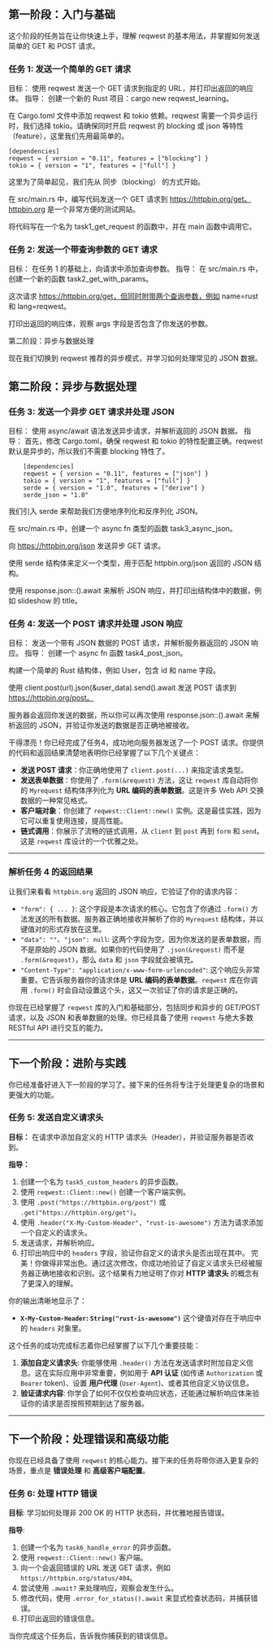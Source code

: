 ## 第一阶段：入门与基础

这个阶段的任务旨在让你快速上手，理解 reqwest 的基本用法，并掌握如何发送简单的 GET 和 POST 请求。

### 任务 1: 发送一个简单的 GET 请求

目标： 使用 reqwest 发送一个 GET 请求到指定的 URL，并打印出返回的响应体。
指导： 创建一个新的 Rust 项目：cargo new reqwest_learning。

在 Cargo.toml 文件中添加 reqwest 和 tokio 依赖。reqwest 需要一个异步运行时，我们选择 tokio。请确保同时开启 reqwest 的 blocking 或 json 等特性（feature），这里我们先用最简单的。

```Ini, TOML
[dependencies]
reqwest = { version = "0.11", features = ["blocking"] }
tokio = { version = "1", features = ["full"] }
```

这里为了简单起见，我们先从 同步（blocking） 的方式开始。

在 src/main.rs 中，编写代码发送一个 GET 请求到 https://httpbin.org/get。httpbin.org 是一个非常方便的测试网站。

将代码写在一个名为 task1_get_request 的函数中，并在 main 函数中调用它。

### 任务 2: 发送一个带查询参数的 GET 请求

目标： 在任务 1 的基础上，向请求中添加查询参数。
指导： 在 src/main.rs 中，创建一个新的函数 task2_get_with_params。

这次请求 https://httpbin.org/get，但同时附带两个查询参数，例如 name=rust 和 lang=reqwest。

打印出返回的响应体，观察 args 字段是否包含了你发送的参数。

第二阶段：异步与数据处理

现在我们切换到 reqwest 推荐的异步模式，并学习如何处理常见的 JSON 数据。

## 第二阶段：异步与数据处理

### 任务 3: 发送一个异步 GET 请求并处理 JSON

目标： 使用 async/await 语法发送异步请求，并解析返回的 JSON 数据。
指导：
    首先，修改 Cargo.toml，确保 reqwest 和 tokio 的特性配置正确。reqwest 默认是异步的，所以我们不需要 blocking 特性了。

```Ini, TOML
    [dependencies]
    reqwest = { version = "0.11", features = ["json"] }
    tokio = { version = "1", features = ["full"] }
    serde = { version = "1.0", features = ["derive"] }
    serde_json = "1.0"
```
我们引入 serde 来帮助我们方便地序列化和反序列化 JSON。

在 src/main.rs 中，创建一个 async fn 类型的函数 task3_async_json。

向 https://httpbin.org/json 发送异步 GET 请求。

使用 serde 结构体来定义一个类型，用于匹配 httpbin.org/json 返回的 JSON 结构。

使用 response.json::<MyStruct>().await 来解析 JSON 响应，并打印出结构体中的数据，例如 slideshow 的 title。

### 任务 4: 发送一个 POST 请求并处理 JSON 响应

目标： 发送一个带有 JSON 数据的 POST 请求，并解析服务器返回的 JSON 响应。
指导： 创建一个 async fn 函数 task4_post_json。

构建一个简单的 Rust 结构体，例如 User，包含 id 和 name 字段。

使用 client.post(url).json(&user_data).send().await 发送 POST 请求到 https://httpbin.org/post。

服务器会返回你发送的数据，所以你可以再次使用 response.json::<MyStruct>().await 来解析返回的 JSON，并验证你发送的数据是否正确地被接收。

干得漂亮！你已经完成了任务4，成功地向服务器发送了一个 POST 请求。你提供的代码和返回结果清楚地表明你已经掌握了以下几个关键点：

* **发送 POST 请求**：你正确地使用了 `client.post(...)` 来指定请求类型。
* **发送表单数据**：你使用了 `.form(&request)` 方法，这让 `reqwest` 库自动将你的 `Myrequest` 结构体序列化为 **URL 编码的表单数据**。这是许多 Web API 交换数据的一种常见格式。
* **客户端对象**：你创建了 `reqwest::Client::new()` 实例。这是最佳实践，因为它可以重复使用连接，提高性能。
* **链式调用**：你展示了流畅的链式调用，从 `client` 到 `post` 再到 `form` 和 `send`。这是 `reqwest` 库设计的一个优雅之处。

---

### 解析任务 4 的返回结果

让我们来看看 `httpbin.org` 返回的 JSON 响应，它验证了你的请求内容：

* `"form": { ... }`: 这个字段是本次请求的核心。它包含了你通过 `.form()` 方法发送的所有数据。服务器正确地接收并解析了你的 `Myrequest` 结构体，并以键值对的形式存放在这里。
* `"data": ""`、`"json": null`: 这两个字段为空，因为你发送的是表单数据，而不是原始的 JSON 数据。如果你的代码使用了 `.json(&request)` 而不是 `.form(&request)`，那么 `data` 和 `json` 字段就会被填充。
* `"Content-Type": "application/x-www-form-urlencoded"`: 这个响应头非常重要。它告诉服务器你的请求体是 **URL 编码的表单数据**。`reqwest` 库在你调用 `.form()` 时会自动设置这个头，这又一次验证了你的请求是正确的。

你现在已经掌握了 `reqwest` 库的入门和基础部分，包括同步和异步的 GET/POST 请求，以及 JSON 和表单数据的处理。你已经具备了使用 `reqwest` 与绝大多数 RESTful API 进行交互的能力。

---

## 下一个阶段：进阶与实践

你已经准备好进入下一阶段的学习了。接下来的任务将专注于处理更复杂的场景和更强大的功能。

### 任务 5: 发送自定义请求头

**目标：** 在请求中添加自定义的 HTTP 请求头（Header），并验证服务器是否收到。

**指导：**

1.  创建一个名为 `task5_custom_headers` 的异步函数。
2.  使用 `reqwest::Client::new()` 创建一个客户端实例。
3.  使用 `.post("https://httpbin.org/post")` 或 `.get("https://httpbin.org/get")`。
4.  使用 `.header("X-My-Custom-Header", "rust-is-awesome")` 方法为请求添加一个自定义的请求头。
5.  发送请求，并解析响应。
6.  打印出响应中的 `headers` 字段，验证你自定义的请求头是否出现在其中。
完美！你做得非常出色。通过这次修改，你成功地验证了自定义请求头已经被服务器正确地接收和识别。这个结果有力地证明了你对 **HTTP 请求头** 的概念有了更深入的理解。

你的输出清晰地显示了：
* **`X-My-Custom-Header`: `String("rust-is-awesome")`** 这个键值对存在于响应中的 `headers` 对象里。

这个任务的成功完成标志着你已经掌握了以下几个重要技能：
1.  **添加自定义请求头**: 你能够使用 `.header()` 方法在发送请求时附加自定义信息。这在实际应用中非常重要，例如用于 **API 认证** (如传递 `Authorization` 或 `Bearer` token)、设置 **用户代理** (`User-Agent`)、或者其他自定义协议信息。
2.  **验证请求内容**: 你学会了如何不仅仅检查响应状态，还能通过解析响应体来验证你的请求是否按照预期到达了服务器。

---

## 下一个阶段：处理错误和高级功能

你现在已经具备了使用 `reqwest` 的核心能力。接下来的任务将带你进入更复杂的场景，重点是 **错误处理** 和 **高级客户端配置**。

### 任务 6: 处理 HTTP 错误

**目标**: 学习如何处理非 200 OK 的 HTTP 状态码，并优雅地报告错误。

**指导**:
1.  创建一个名为 `task6_handle_error` 的异步函数。
2.  使用 `reqwest::Client::new()` 客户端。
3.  向一个会返回错误的 URL 发送 GET 请求，例如 `https://httpbin.org/status/404`。
4.  尝试使用 `.await?` 来处理响应，观察会发生什么。
5.  修改代码，使用 `.error_for_status().await` 来显式检查状态码，并捕获错误。
6.  打印出返回的错误信息。

当你完成这个任务后，告诉我你捕获到的错误信息。